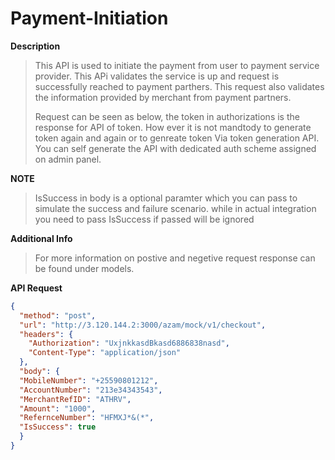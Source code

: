 # Payment-Initiation

**Description**

> This API is used to initiate the payment from user to payment service provider. 
> This APi validates the service is up and request is successfully reached to payment parthers. This request also validates the information provided by merchant from payment partners.
> 
> Request can be seen as below, the token in authorizations is the response for API of token. How ever it is not mandtody to generate token again and again or to genreate token Via token generation API. You can self generate the API with dedicated auth scheme assigned on admin panel. 


**NOTE**

> IsSuccess in body is a optional paramter which you can pass to simulate the success and failure scenario. while in actual integration you need to pass IsSuccess if passed will be ignored


**Additional Info**

> For more information on postive and negetive request response can be found under models. 


**API Request**

```json http
{
  "method": "post",
  "url": "http://3.120.144.2:3000/azam/mock/v1/checkout",
  "headers": {
    "Authorization": "UxjnkkasdBkasd6886838nasd",
    "Content-Type": "application/json"
  },
  "body": {
  "MobileNumber": "+25590801212",
  "AccountNumber": "213e34343543",
  "MerchantRefID": "ATHRV",
  "Amount": "1000",
  "RefernceNumber": "HFMXJ*&(*",
  "IsSuccess": true
  }
}
```
